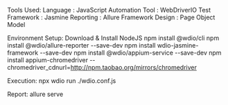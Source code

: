 Tools Used:
Language : JavaScript
Automation Tool : WebDriverIO
Test Framework : Jasmine
Reporting : Allure
Framework Design : Page Object Model

Environment Setup: 
Download & Install NodeJS
npm install @wdio/cli
npm install @wdio/allure-reporter --save-dev
npm install wdio-jasmine-framework --save-dev
npm install @wdio/appium-service --save-dev
npm install appium-chromedriver --chromedriver_cdnurl=http://npm.taobao.org/mirrors/chromedriver

Execution: 
npx wdio run ./wdio.conf.js

Report:
allure serve
